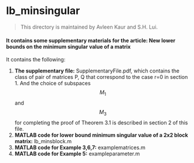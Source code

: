 # lb_minsingular


>This directory is maintained by Avleen Kaur and S.H. Lui. 

#### It contains some supplementary materials for the article: New lower bounds on the minimum singular value of a matrix

It contains the following:
1. **The supplementary file:** SupplementaryFile.pdf, which contains the class of pair of matrices P, Q that correspond to the case r=0 in section 1. And the choice of subspaces $$M_1$$ and $$M_3$$ for completing the proof of Theorem 3.1 is described in section 2 of this file.
2. **MATLAB code for lower bound minimum singular value of a 2x2 block matrix:** lb_minsblock.m
3. **MATLAB code for Example 3,6,7:** examplematrices.m
4. **MATLAB code for Example 5:** exampleparameter.m
